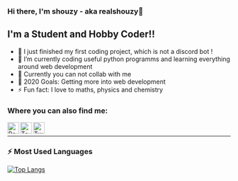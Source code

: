 ### Hi there, I'm shouzy - aka realshouzy👋


## I'm a Student and Hobby Coder!!

- 🔭 I just finished my first coding project, which is not a discord bot !
- 🌱 I’m currently coding useful python programms and learning everything around web development
- 👯 Currently you can not collab with me
- 🥅 2020 Goals: Getting more into web development
- ⚡ Fun fact: I love to maths, physics and chemistry

### Where you can also find me:
[<img align="left" alt="Replit" width="26px" src="https://pbs.twimg.com/profile_images/1438206855663144966/UXppXKJW_400x400.jpg" />][replit]
[<img align="left" alt="Top.gg" width="26px" src="https://avatars.githubusercontent.com/u/34552786?s=280&v=4" />][top.gg]
[<img align="left" alt="Twitch" width="26px" src="https://twitch.shouzy.repl.co/twitch.jpeg" />][twitch]
<br/>

---

### :zap: Most Used Languages

[![Top Langs](https://github-readme-stats.vercel.app/api/top-langs/?username=realshouzy)](https://github.com/anuraghazra/github-readme-stats)



[replit]: https://replit.com/@shouzy
[top.gg]: https://top.gg/user/733050256278945832
[twitch]: https://www.twitch.tv/realshouzy
